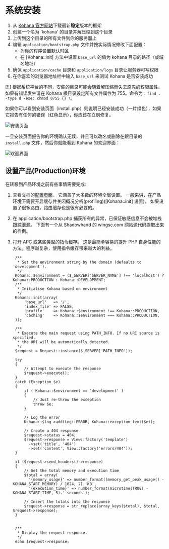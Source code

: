 # 系统安装

1. 从 [Kohana 官方网站](http://kohanaframework.org/)下载最新**稳定**版本的框架
2. 创建一个名为 'kohana' 的目录并解压缩到这个目录
3. 上传到这个目录的所有文件到你的服务器上
4. 编辑 `application/bootstrap.php` 文件并按实际情况修改下面配置：
	- 为你的程序设置默认[时区](http://php.net/timezones)
	- 在 [Kohana::init] 方法中设置 `base_url` 的值为 kohana 目录的路径（或域名地址）
6. 确保 `application/cache` 目录和 `application/logs` 目录让服务器可写权限
7. 在你喜欢的浏览器地址栏中输入 `base_url` 来测试 Kohana 是否安装成功

[!!] 根据系统平台的不同，安装的目录可能会随着解压缩而失去原先的权限属性。如果有错误发生请在 Kohana 根目录设定所有文件属性为 755。命令为：`find . -type d -exec chmod 0755 {} \;`

如果你可以看到安装页面（install.php）则说明已经安装成功（一片绿色），如果它报告有任何的错误（红色显示），你应该在立刻修复。

![安装页面](img/install.png "Example of install page")

一旦安装页面报告你的环境确认无误，并且可以改名或删除在跟目录的 `install.php` 文件，然后你就能看到 Kohana 的欢迎界面：

![欢迎界面](img/welcome.png "Example of welcome page")


## 设置产品(Production)环境

在转移到产品环境之前有些事情需要完成:

1. 查看文档的[配置页面](about.configuration)。
   它涵盖了大多数的环境全局设置。
   一般来讲，在产品环境下需要开启缓存并关闭概况分析(profiling)([Kohana::init] 设置)。
   如果设置了很多路由，路由缓存也是很有必要的。
2. 在 application/bootstrap.php 捕获所有的异常，已保证敏感信息不会被堆栈跟踪泄漏。 
   下面有一个从 Shadowhand 的 wingsc.com 网站源代码提取出来的样例。
3. 打开 APC 或某些类型的指令缓存。
   这是最简单容易的提升 PHP 自身性能的方法。程序越复杂，使用指令缓存带来越大的利益。

		/**
		 * Set the environment string by the domain (defaults to 'development').
		 */
		Kohana::$environment = ($_SERVER['SERVER_NAME'] !== 'localhost') ? Kohana::PRODUCTION : Kohana::DEVELOPMENT;
		/**
		 * Initialise Kohana based on environment
		 */
		Kohana::init(array(
			'base_url'   => '/',
			'index_file' => FALSE,
			'profile'    => Kohana::$environment !== Kohana::PRODUCTION,
			'caching'    => Kohana::$environment === Kohana::PRODUCTION,
		));
		
		/**
		 * Execute the main request using PATH_INFO. If no URI source is specified,
		 * the URI will be automatically detected.
		 */
		$request = Request::instance($_SERVER['PATH_INFO']);
		
		try
		{
			// Attempt to execute the response
			$request->execute();
		}
		catch (Exception $e)
		{
			if ( Kohana::$environment == 'development' )
			{
				// Just re-throw the exception
				throw $e;
			}
		
			// Log the error
			Kohana::$log->add(Log::ERROR, Kohana::exception_text($e));
		
			// Create a 404 response
			$request->status = 404;
			$request->response = View::factory('template')
			  ->set('title', '404')
			  ->set('content', View::factory('errors/404'));
		}
		
		if ($request->send_headers()->response)
		{
			// Get the total memory and execution time
			$total = array(
			  '{memory_usage}' => number_format((memory_get_peak_usage() - KOHANA_START_MEMORY) / 1024, 2).'KB',
			  '{execution_time}' => number_format(microtime(TRUE) - KOHANA_START_TIME, 5).' seconds');
			
			// Insert the totals into the response
			$request->response = str_replace(array_keys($total), $total, $request->response);
		}
		
		
		/**
		 * Display the request response.
		 */
		echo $request->response;

